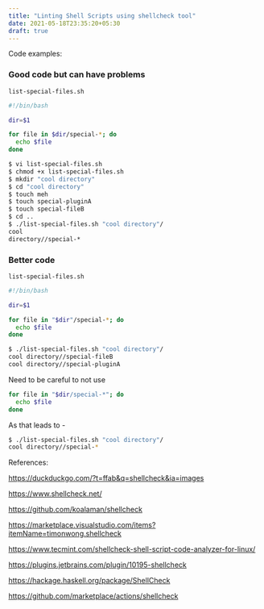 ```yaml
---
title: "Linting Shell Scripts using shellcheck tool"
date: 2021-05-18T23:35:20+05:30
draft: true
---
```



Code examples:

### Good code but can have problems

`list-special-files.sh`

```bash
#!/bin/bash

dir=$1

for file in $dir/special-*; do
  echo $file
done
```

```bash
$ vi list-special-files.sh
$ chmod +x list-special-files.sh
$ mkdir "cool directory"
$ cd "cool directory"
$ touch meh
$ touch special-pluginA
$ touch special-fileB
$ cd ..
$ ./list-special-files.sh "cool directory"/
cool
directory//special-*
```


### Better code

`list-special-files.sh`

```bash
#!/bin/bash

dir=$1

for file in "$dir"/special-*; do
  echo $file
done
```

```bash
$ ./list-special-files.sh "cool directory"/
cool directory//special-fileB
cool directory//special-pluginA
```

Need to be careful to not use

```bash
for file in "$dir/special-*"; do
  echo $file
done
```

As that leads to - 

```bash
$ ./list-special-files.sh "cool directory"/
cool directory//special-*
```


References:

https://duckduckgo.com/?t=ffab&q=shellcheck&ia=images

https://www.shellcheck.net/

https://github.com/koalaman/shellcheck

https://marketplace.visualstudio.com/items?itemName=timonwong.shellcheck

https://www.tecmint.com/shellcheck-shell-script-code-analyzer-for-linux/

https://plugins.jetbrains.com/plugin/10195-shellcheck

https://hackage.haskell.org/package/ShellCheck

https://github.com/marketplace/actions/shellcheck
